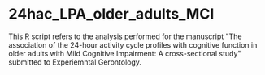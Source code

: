 # 24hac_LPA_older_adults_MCI
This R script refers to the analysis performed for the manuscript "The association of the 24-hour activity cycle profiles with cognitive function in older adults with Mild Cognitive Impairment: A cross-sectional study" submitted to Experiemntal Gerontology.
